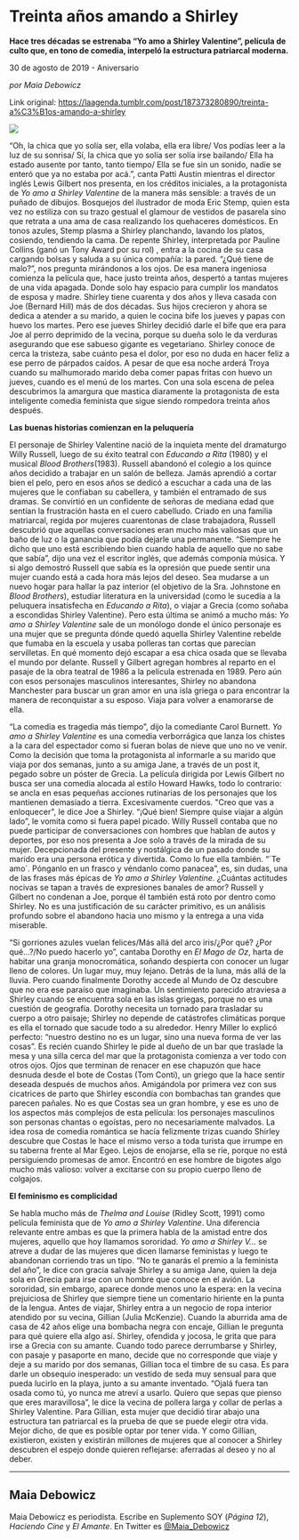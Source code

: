 # Treinta años amando a Shirley

**Hace tres décadas se estrenaba “Yo amo a Shirley Valentine”, película de culto que, en tono de comedia, interpeló  la estructura patriarcal moderna.**

30 de agosto de 2019 - Aniversario

_por Maia Debowicz_

Link original: https://laagenda.tumblr.com/post/187373280890/treinta-a%C3%B1os-amando-a-shirley

![](https://64.media.tumblr.com/151e565068d33ac2e87b2660a9a4af73/7f0a521560add234-93/s500x750/56db584e4db3c0ec74e9ee01d6ef5a95101a64ae.jpg)


“Oh, la chica que yo solía ser, ella volaba, ella era libre/ Vos podías leer a la luz de su sonrisa/ Sí, la chica que yo solía ser solía irse bailando/ Ella ha estado ausente por tanto, tanto tiempo/ Ella se fue sin un sonido, nadie se enteró que ya no estaba por acá.”, canta Patti Austin mientras el director inglés Lewis Gilbert nos presenta, en los créditos iniciales, a la protagonista de *Yo amo a Shirley Valentine* de la manera más sensible: a través de un puñado de dibujos. Bosquejos del ilustrador de moda Eric Stemp, quien esta vez no estiliza con su trazo gestual el glamour de vestidos de pasarela sino que retrata a una ama de casa realizando los quehaceres domésticos. En tonos azules, Stemp plasma a Shirley planchando, lavando los platos, cosiendo, tendiendo la cama. De repente Shirley, interpretada por Pauline Collins (ganó un Tony Award por su rol) , entra a la cocina de su casa cargando bolsas y saluda a su única compañía: la pared. “¿Qué tiene de malo?”, nos pregunta mirándonos a los ojos. De esa manera ingeniosa comienza la película que, hace justo treinta años, despertó a tantas mujeres de una vida apagada. Donde solo hay espacio para cumplir los mandatos de esposa y madre. Shirley tiene cuarenta y dos años y lleva casada con Joe (Bernard Hill) más de dos décadas. Sus hijos crecieron y ahora se dedica a atender a su marido, a quien le cocina bife los jueves y papas con huevo los martes. Pero ese jueves Shirley decidió darle el bife que era para Joe al perro deprimido de la vecina, porque su dueña solo le da verduras asegurando que ese sabueso gigante es vegetariano. Shirley conoce de cerca la tristeza, sabe cuánto pesa el dolor, por eso no duda en hacer feliz a ese perro de párpados caídos. A pesar de que esa noche arderá Troya cuando su malhumorado marido deba comer papas fritas con huevo un jueves, cuando es el menú de los martes. Con una sola escena de pelea descubrimos la amargura que mastica diaramente la protagonista de esta inteligente comedia feminista que sigue siendo rompedora treinta años después.

**Las buenas historias comienzan en la peluquería**

El personaje de Shirley Valentine nació de la inquieta mente del dramaturgo Willy Russell, luego de su éxito teatral con *Educando a Rita* (1980) y el musical *Blood Brothers*(1983). Russell abandonó el colegio a los quince años decidido a trabajar en un salón de belleza. Jamás aprendió a cortar bien el pelo, pero en esos años se dedicó a escuchar a cada una de las mujeres que le confiaban su cabellera, y también el entramado de sus dramas. Se convirtió en un confidente de señoras de mediana edad que sentían la frustración hasta en el cuero cabelludo. Criado en una familia matriarcal, regida por mujeres cuarentonas de clase trabajadora, Russell descubrió que aquellas conversaciones eran mucho más valiosas que un baño de luz o la ganancia que podía dejarle una permanente. “Siempre he dicho que uno está escribiendo bien cuando habla de aquello que no sabe que sabía”, dijo una vez el escritor inglés, que además componía música. Y si algo demostró Russell que sabía es la opresión que puede sentir una mujer cuando está a cada hora más lejos del deseo. Sea mudarse a un nuevo hogar para hallar la paz interior (el objetivo de la Sra. Johnstone en *Blood Brothers*), estudiar literatura en la universidad (como le sucedía a la peluquera insatisfecha en *Educando a Rita*), o viajar a Grecia (como soñaba a escondidas Shirley Valentine). Pero esta última se animó a mucho más: *Yo amo a Shirley Valentine* sale de un monólogo donde el único personaje es una mujer que se pregunta dónde quedó aquella Shirley Valentine rebelde que fumaba en la escuela y usaba polleras tan cortas que parecían servilletas. En qué momento dejó escapar a esa chica osada que se llevaba el mundo por delante. Russell y Gilbert agregan hombres al reparto en el pasaje de la obra teatral de 1986 a la película estrenada en 1989. Pero aún con esos personajes masculinos interesantes, Shirley no abandona Manchester para buscar un gran amor en una isla griega o para encontrar la manera de reconquistar a su esposo. Viaja para volver a enamorarse de ella. 

“La comedia es tragedia más tiempo”, dijo la comediante Carol Burnett. *Yo amo a Shirley Valentine* es una comedia verborrágica que lanza los chistes a la cara del espectador como si fueran bolas de nieve que uno no ve venir. Como la decisión que toma la protagonista al informarle a su marido que viaja por dos semanas, junto a su amiga Jane, a través de un post it, pegado sobre un póster de Grecia. La película dirigida por Lewis Gilbert no busca ser una comedia alocada al estilo Howard Hawks, todo lo contrario: se ancla en esas pequeñas acciones rutinarias de los personajes que los mantienen demasiado a tierra. Excesivamente cuerdos.  "Creo que vas a enloquecer", le dice Joe a Shirley. “¡Qué bien! Siempre quise viajar a algún lado”, le vomita como si fuera papel picado. Willy Russell contaba que no puede participar de conversaciones con hombres que hablan de autos y deportes, por eso nos presenta a Joe solo a través de la mirada de su mujer. Decepcionada del presente y nostálgica de un pasado donde su marido era una persona erótica y divertida. Como lo fue ella también. “´Te amo´. Pónganlo en un frasco y véndanlo como panacea”, es, sin dudas, una de las frases más épicas de *Yo amo a Shirley Valentine*. ¿Cuántas actitudes nocivas se tapan a través de expresiones banales de amor? Russell y Gilbert no condenan a Joe, porque él también está roto por dentro como Shirley. No es una justificación de su carácter primitivo, es un análisis profundo sobre el abandono hacia uno mismo y la entrega a una vida miserable. 

“Si gorriones azules vuelan felices/Más allá del arco iris/¿Por qué? ¿Por qué…?/No puedo hacerlo yo”, cantaba Dorothy en *El Mago de Oz*, harta de habitar una granja monocromática, soñando despierta con conocer un lugar lleno de colores. Un lugar muy, muy lejano. Detrás de la luna, más allá de la lluvia. Pero cuando finalmente Dorothy accede al Mundo de Oz descubre que no era ese paraíso que imaginaba. Un sentimiento parecido atraviesa a Shirley cuando se encuentra sola en las islas griegas, porque no es una cuestión de geografía. Dorothy necesita un tornado para trasladar su cuerpo a otro paisaje; Shirley no depende de catástrofes climáticas porque es ella el tornado que sacude todo a su alrededor.  Henry Miller lo explicó perfecto: “nuestro destino no es un lugar, sino una nueva forma de ver las cosas”. Es recién cuando Shirley le pide al dueño de un bar que traslade la mesa y una silla cerca del mar que la protagonista comienza a ver todo con otros ojos. Ojos que terminan de renacer en ese chapuzón que hace desnuda desde el bote de Costas (Tom Conti), un griego que la hace sentir deseada después de muchos años. Amigándola por primera vez con sus cicatrices de parto que Shirley escondía con bombachas tan grandes que parecen pañales. No es que Costas sea un gran hombre, y ese es uno de los aspectos más complejos de esta película: los personajes masculinos son personas chantas o egoístas, pero no necesariamente malvados. La idea rosa de comedia romántica se hacía felizmente trizas cuando Shirley descubre que Costas le hace el mismo verso a toda turista que irrumpe en su taberna frente al Mar Egeo. Lejos de enojarse, ella se ríe, porque no está persiguiendo promesas de amor. Encontró en ese hombre de bigotes algo mucho más valioso: volver a excitarse con su propio cuerpo lleno de colgajos. 

**El feminismo es complicidad**

Se habla mucho más de *Thelma and Louise* (Ridley Scott, 1991) como película feminista que de *Yo amo a Shirley Valentine*. Una diferencia relevante entre ambas es que la primera habla de la amistad entre dos mujeres, aquello que hoy llamamos sororidad. *Yo amo a Shirley V…* se atreve a dudar de las mujeres que dicen llamarse feministas y luego te abandonan corriendo tras un tipo. “No te ganarás el premio a la feminista del año”, le dice con gracia salvaje Shirley a su amiga Jane, quien la deja sola en Grecia para irse con un hombre que conoce en el avión. La sororidad, sin embargo, aparece donde menos uno la espera: en la vecina prejuiciosa de Shirley que siempre tiene un comentario hiriente en la punta de la lengua. Antes de viajar, Shirley entra a un negocio de ropa interior atendido por su vecina, Gillian (Julia McKenzie). Cuando la aburrida ama de casa de 42 años elige una bombacha negra con encaje, Gillian le pregunta para qué quiere ella algo así. Shirley, ofendida y jocosa, le grita que para irse a Grecia con su amante. Cuando todo parece derrumbarse y Shirley, con pasaje y pasaporte en mano, decide que no corresponde que viaje y deje a su marido por dos semanas, Gillian toca el timbre de su casa. Es para darle un obsequio inesperado: un vestido de seda muy sensual para que pueda lucirlo en la playa, junto a su amante inventado. “Ojalá fuera tan osada como tú, yo nunca me atreví a usarlo. Quiero que sepas que pienso que eres maravillosa”, le dice la vecina de pollera larga y collar de perlas a Shirley Valentine. Para Gillian, esta mujer que decidió tirar abajo una estructura tan patriarcal es la prueba de que se puede elegir otra vida. Mejor dicho, de que es posible optar por tener vida. Y como Gillian, existieron, existen y existirán millones de mujeres que al conocer a Shirley descubren el espejo donde quieren reflejarse: aferradas al deseo y no al deber.



---

 Maia Debowicz
--------------

 Maia Debowicz es periodista. Escribe en Suplemento SOY (*Página 12*), *Haciendo Cine* y *El Amante*. En Twitter es [@Maia\_Debowicz](https://twitter.com/Maia_Debowicz?lang=es%E2%80%9D%20%20target=) 

